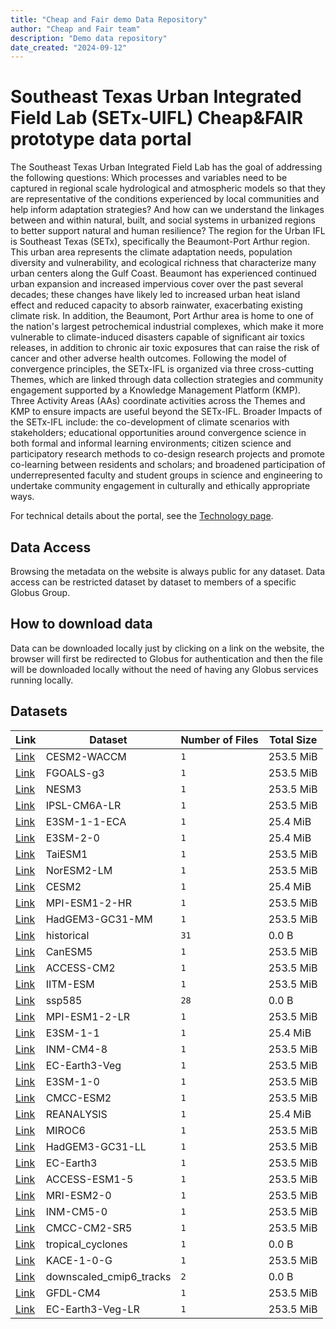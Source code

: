 ```yaml
---
title: "Cheap and Fair demo Data Repository"
author: "Cheap and Fair team"
description: "Demo data repository"
date_created: "2024-09-12"
---
```


# Southeast Texas Urban Integrated Field Lab (SETx-UIFL) Cheap&FAIR prototype data portal

The Southeast Texas Urban Integrated Field Lab has the goal of addressing the following questions: Which processes and variables need to be captured in regional scale hydrological and atmospheric models so that they are representative of the conditions experienced by local communities and help inform adaptation strategies? And how can we understand the linkages between and within natural, built, and social systems in urbanized regions to better support natural and human resilience? The region for the Urban IFL is Southeast Texas (SETx), specifically the Beaumont-Port Arthur region. This urban area represents the climate adaptation needs, population diversity and vulnerability, and ecological richness that characterize many urban centers along the Gulf Coast. Beaumont has experienced continued urban expansion and increased impervious cover over the past several decades; these changes have likely led to increased urban heat island effect and reduced capacity to absorb rainwater, exacerbating existing climate risk. In addition, the Beaumont, Port Arthur area is home to one of the nation's largest petrochemical industrial complexes, which make it more vulnerable to climate-induced disasters capable of significant air toxics releases, in addition to chronic air toxic exposures that can raise the risk of cancer and other adverse health outcomes. Following the model of convergence principles, the SETx-IFL is organized via three cross-cutting Themes, which are linked through data collection strategies and community engagement supported by a Knowledge Management Platform (KMP). Three Activity Areas (AAs) coordinate activities across the Themes and KMP to ensure impacts are useful beyond the SETx-IFL. Broader Impacts of the SETx-IFL include: the co-development of climate scenarios with stakeholders; educational opportunities around convergence science in both formal and informal learning environments; citizen science and participatory research methods to co-design research projects and promote co-learning between residents and scholars; and broadened participation of underrepresented faculty and student groups in science and engineering to undertake community engagement in culturally and ethically appropriate ways.

For technical details about the portal, see the [Technology page](tech.md).

## Data Access 

Browsing the metadata on the website is always public for any dataset.
Data access can be restricted dataset by dataset to members of a specific Globus Group.

## How to download data

Data can be downloaded locally just by clicking on a link on the website, the browser will first be redirected to Globus for authentication and then the file will be downloaded locally without the need of having any Globus services running locally.



## Datasets

|                    Link                    |         Dataset         | Number of Files | Total Size |
| ------------------------------------------ | ----------------------- | --------------- | ---------- |
| [Link](index-CESM2-WACCM.html)             | CESM2-WACCM             | `1`             | 253.5 MiB  |
| [Link](index-FGOALS-g3.html)               | FGOALS-g3               | `1`             | 253.5 MiB  |
| [Link](index-NESM3.html)                   | NESM3                   | `1`             | 253.5 MiB  |
| [Link](index-IPSL-CM6A-LR.html)            | IPSL-CM6A-LR            | `1`             | 253.5 MiB  |
| [Link](index-E3SM-1-1-ECA.html)            | E3SM-1-1-ECA            | `1`             | 25.4 MiB   |
| [Link](index-E3SM-2-0.html)                | E3SM-2-0                | `1`             | 25.4 MiB   |
| [Link](index-TaiESM1.html)                 | TaiESM1                 | `1`             | 253.5 MiB  |
| [Link](index-NorESM2-LM.html)              | NorESM2-LM              | `1`             | 253.5 MiB  |
| [Link](index-CESM2.html)                   | CESM2                   | `1`             | 25.4 MiB   |
| [Link](index-MPI-ESM1-2-HR.html)           | MPI-ESM1-2-HR           | `1`             | 253.5 MiB  |
| [Link](index-HadGEM3-GC31-MM.html)         | HadGEM3-GC31-MM         | `1`             | 253.5 MiB  |
| [Link](index-historical.html)              | historical              | `31`            | 0.0 B      |
| [Link](index-CanESM5.html)                 | CanESM5                 | `1`             | 253.5 MiB  |
| [Link](index-ACCESS-CM2.html)              | ACCESS-CM2              | `1`             | 253.5 MiB  |
| [Link](index-IITM-ESM.html)                | IITM-ESM                | `1`             | 253.5 MiB  |
| [Link](index-ssp585.html)                  | ssp585                  | `28`            | 0.0 B      |
| [Link](index-MPI-ESM1-2-LR.html)           | MPI-ESM1-2-LR           | `1`             | 253.5 MiB  |
| [Link](index-E3SM-1-1.html)                | E3SM-1-1                | `1`             | 25.4 MiB   |
| [Link](index-INM-CM4-8.html)               | INM-CM4-8               | `1`             | 253.5 MiB  |
| [Link](index-EC-Earth3-Veg.html)           | EC-Earth3-Veg           | `1`             | 253.5 MiB  |
| [Link](index-E3SM-1-0.html)                | E3SM-1-0                | `1`             | 253.5 MiB  |
| [Link](index-CMCC-ESM2.html)               | CMCC-ESM2               | `1`             | 253.5 MiB  |
| [Link](index-REANALYSIS.html)              | REANALYSIS              | `1`             | 25.4 MiB   |
| [Link](index-MIROC6.html)                  | MIROC6                  | `1`             | 253.5 MiB  |
| [Link](index-HadGEM3-GC31-LL.html)         | HadGEM3-GC31-LL         | `1`             | 253.5 MiB  |
| [Link](index-EC-Earth3.html)               | EC-Earth3               | `1`             | 253.5 MiB  |
| [Link](index-ACCESS-ESM1-5.html)           | ACCESS-ESM1-5           | `1`             | 253.5 MiB  |
| [Link](index-MRI-ESM2-0.html)              | MRI-ESM2-0              | `1`             | 253.5 MiB  |
| [Link](index-INM-CM5-0.html)               | INM-CM5-0               | `1`             | 253.5 MiB  |
| [Link](index-CMCC-CM2-SR5.html)            | CMCC-CM2-SR5            | `1`             | 253.5 MiB  |
| [Link](index-tropical_cyclones.html)       | tropical_cyclones       | `1`             | 0.0 B      |
| [Link](index-KACE-1-0-G.html)              | KACE-1-0-G              | `1`             | 253.5 MiB  |
| [Link](index-downscaled_cmip6_tracks.html) | downscaled_cmip6_tracks | `2`             | 0.0 B      |
| [Link](index-GFDL-CM4.html)                | GFDL-CM4                | `1`             | 253.5 MiB  |
| [Link](index-EC-Earth3-Veg-LR.html)        | EC-Earth3-Veg-LR        | `1`             | 253.5 MiB  |
